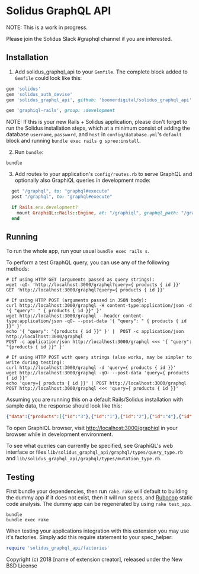 Solidus GraphQL API
===================

NOTE: This is a work in progress.

Please join the Solidus Slack #graphql channel if you are interested.

Installation
------------

1) Add solidus_graphql_api to your `Gemfile`. The complete block added to `Gemfile` could look like this:

```ruby
gem 'solidus'
gem 'solidus_auth_devise'
gem 'solidus_graphql_api', github: 'boomerdigital/solidus_graphql_api'

gem 'graphiql-rails', group: :development
```

NOTE: If this is your new Rails + Solidus application, please don't forget to run the Solidus installation steps, which at a minimum consist of adding the database `username`, `password`, and `host` in `config/database.yml`'s `default` block and running `bundle exec rails g spree:install`.

2) Run `bundle`:

```shell
bundle
```

3) Add routes to your application's `config/routes.rb` to serve GraphQL and optionally also GraphiQL queries in development mode:

```ruby
  get "/graphql", to: "graphql#execute"
  post "/graphql", to: "graphql#execute"

  if Rails.env.development?
    mount GraphiQL::Rails::Engine, at: "/graphiql", graphql_path: "/graphql"
  end
```

Running
-------

To run the whole app, run your usual `bundle exec rails s`.

To perform a test GraphQL query, you can use any of the following methods:

```shell
# If using HTTP GET (arguments passed as query strings):
wget -qO- 'http://localhost:3000/graphql?query={ products { id }}'
GET 'http://localhost:3000/graphql?query={ products { id }}'

# If using HTTP POST (arguments passed in JSON body):
curl http://localhost:3000/graphql -H content-type:application/json -d '{ "query": " { products { id }}" }' 
wget http://localhost:3000/graphql --header content-type:application/json -qO- --post-data '{ "query": " { products { id }}" }' 
echo '{ "query": "{products { id }}" }' |  POST -c application/json http://localhost:3000/graphql
POST -c application/json http://localhost:3000/graphql <<< '{ "query": "{products { id }}" }'

# If using HTTP POST with query strings (also works, may be simpler to write during testing):
curl http://localhost:3000/graphql -d 'query={ products { id }}'
wget http://localhost:3000/graphql -qO- --post-data 'query={ products { id }}'
echo 'query={ products { id }}' | POST http://localhost:3000/graphql
POST http://localhost:3000/graphql <<< 'query={ products { id }}'
```

Assuming you are running this on a default Rails/Solidus installation with sample data, the response should look like this:

```json
{"data":{"products":[{"id":"3"},{"id":"1"},{"id":"2"},{"id":"4"},{"id":"8"},{"id":"5"},{"id":"9"},{"id":"7"},{"id":"6"}]}}
```

To open GraphiQL browser, visit [http://localhost:3000/graphiql](http://localhost:3000/graphiql) in your browser while in development environment.

To see what queries can currently be specified, see GraphiQL's web interface or files `lib/solidus_graphql_api/graphql/types/query_type.rb` and `lib/solidus_graphql_api/graphql/types/mutation_type.rb`.

Testing
-------

First bundle your dependencies, then run `rake`. `rake` will default to building the dummy app if it does not exist, then it will run specs, and [Rubocop](https://github.com/bbatsov/rubocop) static code analysis. The dummy app can be regenerated by using `rake test_app`.

```shell
bundle
bundle exec rake
```

When testing your applications integration with this extension you may use it's factories.
Simply add this require statement to your spec_helper:

```ruby
require 'solidus_graphql_api/factories'
```

Copyright (c) 2018 [name of extension creator], released under the New BSD License
